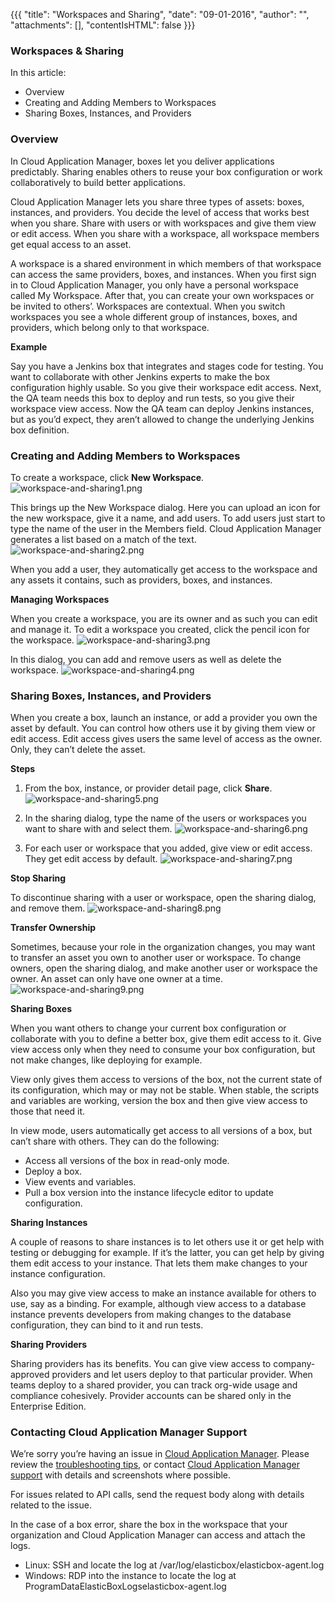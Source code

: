 {{{
"title": "Workspaces and Sharing",
"date": "09-01-2016",
"author": "",
"attachments": [],
"contentIsHTML": false
}}}

### Workspaces & Sharing
In this article:
* Overview
* Creating and Adding Members to Workspaces
* Sharing Boxes, Instances, and Providers

### Overview

In Cloud Application Manager, boxes let you deliver applications predictably. Sharing enables others to reuse your box configuration or work collaboratively to build better applications.

Cloud Application Manager lets you share three types of assets: boxes, instances, and providers. You decide the level of access that works best when you share. Share with users or with workspaces and give them view or edit access. When you share with a workspace, all workspace members get equal access to an asset.

A workspace is a shared environment in which members of that workspace can access the same providers, boxes, and instances. When you first sign in to Cloud Application Manager, you only have a personal workspace called My Workspace. After that, you can create your own workspaces or be invited to others’. Workspaces are contextual. When you switch workspaces you see a whole different group of instances, boxes, and providers, which belong only to that workspace.

**Example**

Say you have a Jenkins box that integrates and stages code for testing. You want to collaborate with other Jenkins experts to make the box configuration highly usable. So you give their workspace edit access. Next, the QA team needs this box to deploy and run tests, so you give their workspace view access. Now the QA team can deploy Jenkins instances, but as you’d expect, they aren’t allowed to change the underlying Jenkins box definition.

### Creating and Adding Members to Workspaces

To create a workspace, click **New Workspace**.
![workspace-and-sharing1.png](../images/cloud-application-manager/workspace-and-sharing1.png)

This brings up the New Workspace dialog. Here you can upload an icon for the new workspace, give it a name, and add users. To add users just start to type the name of the user in the Members field. Cloud Application Manager generates a list based on a match of the text.
![workspace-and-sharing2.png](../images/cloud-application-manager/workspace-and-sharing2.png)

When you add a user, they automatically get access to the workspace and any assets it contains, such as providers, boxes, and instances.

**Managing Workspaces**

When you create a workspace, you are its owner and as such you can edit and manage it.
To edit a workspace you created, click the pencil icon for the workspace.
![workspace-and-sharing3.png](../images/cloud-application-manager/workspace-and-sharing3.png)

In this dialog, you can add and remove users as well as delete the workspace.
![workspace-and-sharing4.png](../images/cloud-application-manager/workspace-and-sharing4.png)

### Sharing Boxes, Instances, and Providers
When you create a box, launch an instance, or add a provider you own the asset by default. You can control how others use it by giving them view or edit access. Edit access gives users the same level of access as the owner. Only, they can’t delete the asset.

**Steps**
1. From the box, instance, or provider detail page, click **Share**.
   ![workspace-and-sharing5.png](../images/cloud-application-manager/workspace-and-sharing5.png)

2. In the sharing dialog, type the name of the users or workspaces you want to share with and select them.
   ![workspace-and-sharing6.png](../images/cloud-application-manager/workspace-and-sharing6.png)

3. For each user or workspace that you added, give view or edit access. They get edit access by default.
   ![workspace-and-sharing7.png](../images/cloud-application-manager/workspace-and-sharing7.png)

**Stop Sharing**

To discontinue sharing with a user or workspace, open the sharing dialog, and remove them.
![workspace-and-sharing8.png](../images/cloud-application-manager/workspace-and-sharing8.png)

**Transfer Ownership**

Sometimes, because your role in the organization changes, you may want to transfer an asset you own to another user or workspace. To change owners, open the sharing dialog, and make another user or workspace the owner. An asset can only have one owner at a time.
![workspace-and-sharing9.png](../images/cloud-application-manager/workspace-and-sharing9.png)

**Sharing Boxes**

When you want others to change your current box configuration or collaborate with you to define a better box, give them edit access to it. Give view access only when they need to consume your box configuration, but not make changes, like deploying for example.

View only gives them access to versions of the box, not the current state of its configuration, which may or may not be stable. When stable, the scripts and variables are working, version the box and then give view access to those that need it.

In view mode, users automatically get access to all versions of a box, but can’t share with others. They can do the following:

* Access all versions of the box in read-only mode.
* Deploy a box.
* View events and variables.
* Pull a box version into the instance lifecycle editor to update configuration.

**Sharing Instances**

A couple of reasons to share instances is to let others use it or get help with testing or debugging for example. If it’s the latter, you can get help by giving them edit access to your instance. That lets them make changes to your instance configuration.

Also you may give view access to make an instance available for others to use, say as a binding. For example, although view access to a database instance prevents developers from making changes to the database configuration, they can bind to it and run tests.

**Sharing Providers**

Sharing providers has its benefits. You can give view access to company-approved providers and let users deploy to that particular provider. When teams deploy to a shared provider, you can track org-wide usage and compliance cohesively. Provider accounts can be shared only in the Enterprise Edition.

### Contacting Cloud Application Manager Support

We’re sorry you’re having an issue in [Cloud Application Manager](//www.ctl.io/cloud-application-manager/). Please review the [troubleshooting tips](./troubleshooting-tips.md), or contact [Cloud Application Manager support](mailto:support@elasticbox.com) with details and screenshots where possible.

For issues related to API calls, send the request body along with details related to the issue.

In the case of a box error, share the box in the workspace that your organization and Cloud Application Manager can access and attach the logs.
* Linux: SSH and locate the log at /var/log/elasticbox/elasticbox-agent.log
* Windows: RDP into the instance to locate the log at ProgramDataElasticBoxLogselasticbox-agent.log
